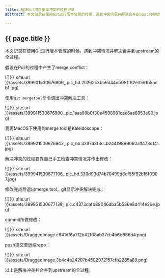```yaml
---
title: 解决Git项目里面冲突的过程记录
abstract: 本文记录在使用Git进行版本管理的时候，遇到冲突情况并解决合并到upstream的全过程。

---
```


## {{ page.title }}

本文记录在使用Git进行版本管理的时候，遇到冲突情况并解决合并到upstream的全过程。

假设在Pull的过程中产生了merge conflict：

![]({{ site.url }}/assets/399901530676806_.pic_hd.20262c3bb6d44db081f92e0561b5adb1.jpg)

使用`git mergetool`命令调出冲突解决工具：

![]({{ site.url }}/assets/399911530676900_.pic.1aae90b0f30e4508981cae6ae8053e90.jpg)

我再MacOS下使用的merge tool是Kaleidoscope：

![]({{ site.url }}/assets/399921530676942_.pic_hd.3297d3f3ccb24419899060aff473c141.jpg)

解决冲突的过程要靠自己手工检查冲突情况并作出修改：

![]({{ site.url }}/assets/399941530677106_.pic_hd.330d93d74b70499d8cf55f92b16f0907.jpg)

修改完成后退出merge tool，git显示冲突解决完成：

![]({{ site.url }}/assets/399951530677138_.pic.c4373dafb89046dba5b536e8d414e36e.jpg)

commit所做修改：

![]({{ site.url }}/assets/DraggedImage.c641df6a7f2b42f08ab37cb4b6b686d4.png)

push提交至远端repo：

![]({{ site.url }}/assets/DraggedImage.3b4c4e24207b4502972157cfb2265a89.png)

以上是解决冲突并合并到upstream的全过程。




